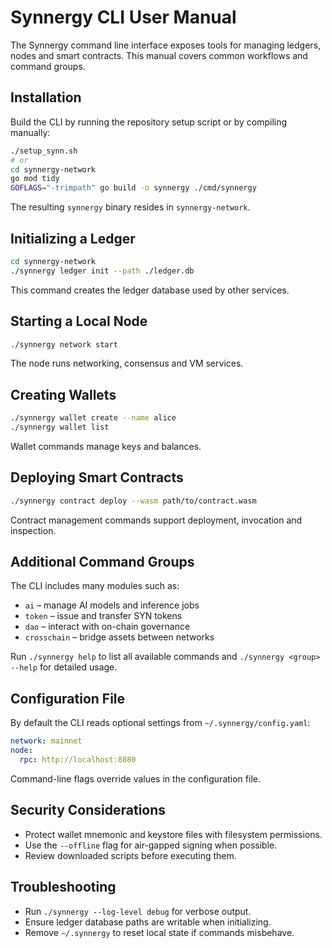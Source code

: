 # Synnergy CLI User Manual

The Synnergy command line interface exposes tools for managing ledgers, nodes and smart contracts. This manual covers common workflows and command groups.

## Installation

Build the CLI by running the repository setup script or by compiling manually:

```bash
./setup_synn.sh
# or
cd synnergy-network
go mod tidy
GOFLAGS="-trimpath" go build -o synnergy ./cmd/synnergy
```

The resulting `synnergy` binary resides in `synnergy-network`.

## Initializing a Ledger

```bash
cd synnergy-network
./synnergy ledger init --path ./ledger.db
```

This command creates the ledger database used by other services.

## Starting a Local Node

```bash
./synnergy network start
```

The node runs networking, consensus and VM services.

## Creating Wallets

```bash
./synnergy wallet create --name alice
./synnergy wallet list
```

Wallet commands manage keys and balances.

## Deploying Smart Contracts

```bash
./synnergy contract deploy --wasm path/to/contract.wasm
```

Contract management commands support deployment, invocation and inspection.

## Additional Command Groups

The CLI includes many modules such as:

- `ai` – manage AI models and inference jobs
- `token` – issue and transfer SYN tokens
- `dao` – interact with on-chain governance
- `crosschain` – bridge assets between networks

Run `./synnergy help` to list all available commands and `./synnergy <group> --help` for detailed usage.

## Configuration File

By default the CLI reads optional settings from `~/.synnergy/config.yaml`:

```yaml
network: mainnet
node:
  rpc: http://localhost:8080
```

Command-line flags override values in the configuration file.

## Security Considerations

- Protect wallet mnemonic and keystore files with filesystem permissions.
- Use the `--offline` flag for air-gapped signing when possible.
- Review downloaded scripts before executing them.

## Troubleshooting

- Run `./synnergy --log-level debug` for verbose output.
- Ensure ledger database paths are writable when initializing.
- Remove `~/.synnergy` to reset local state if commands misbehave.

